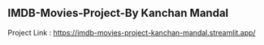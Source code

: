 ## IMDB-Movies-Project-By Kanchan Mandal
Project Link : https://imdb-movies-project-kanchan-mandal.streamlit.app/
